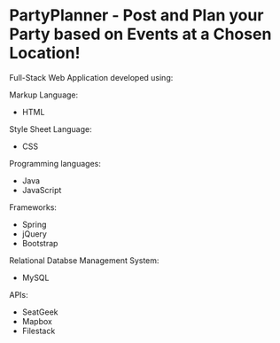 # PartyPlanner - Post and Plan your Party based on Events at a Chosen Location!
Full-Stack Web Application developed using:

Markup Language:
- HTML

Style Sheet Language:
- CSS

Programming languages:
- Java
- JavaScript

Frameworks:
- Spring
- jQuery
- Bootstrap

Relational Databse Management System:
- MySQL

APIs:
- SeatGeek
- Mapbox
- Filestack
